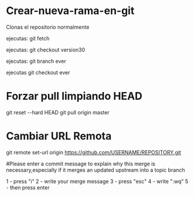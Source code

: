 # Crear-nueva-rama-en-git

Clonas el repositorio normalmente

ejecutas:  git fetch

ejecutas: git checkout version30

ejecutas: git branch ever

ejecutas git checkout ever


# Forzar pull limpiando HEAD
git reset --hard HEAD
git pull origin master

# Cambiar URL Remota

git remote set-url origin https://github.com/USERNAME/REPOSITORY.git


#Please enter a commit message to explain why this merge is necessary,especially if it merges an updated upstream into a topic branch

1 - press "i"
2 - write your merge message
3 - press "esc"
4 - write ":wq"
5 - then press enter
